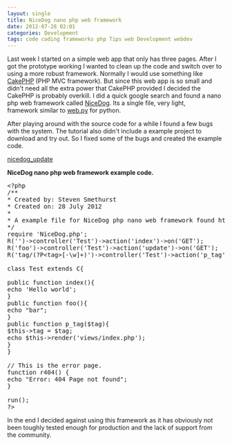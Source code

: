 ```yaml
---
layout: single
title: NiceDog nano php web framework
date: 2012-07-28 02:01
categories: Development
tags: code coding frameworks php Tips web Development webdev
---
```

Last week I started on a simple web app that only has three pages. After I got the prototype working I wanted to clean up the code and switch over to using a more robust framework. Normally I would use something like <a href="http://cakephp.org/">CakePHP</a> (PHP MVC framework). But since this web app is so small and didn't need all the extra power that CakePHP provided I decided the CakePHP is probably overkill. I did a quick google search and found a nano php web framework called <a href="https://github.com/bastos/nicedog">NiceDog</a>. Its a single file, very light, framework similar to <a href="http://webpy.org/">web.py</a> for python.

After playing around with the source code for a while I found a few bugs with the system. The tutorial also didn't include a example project to download and try out. So I fixed some of the bugs and created the example code.

<a href="/public/uploads/2012/07/nicedog_20120728_024604.zip">nicedog_update</a>

<strong>NiceDog nano php web framework example code. </strong>
<pre>&lt;?php
/**
* Created by: Steven Smethurst
* Created on: 28 July 2012
*
* A example file for NiceDog php nano web framework found https://github.com/bastos/nicedog
*/
require 'NiceDog.php';
R('')-&gt;controller('Test')-&gt;action('index')-&gt;on('GET');
R('foo')-&gt;controller('Test')-&gt;action('update')-&gt;on('GET');
R('tag/(?P&lt;tag&gt;[-\w]+)')-&gt;controller('Test')-&gt;action('p_tag')-&gt;on('GET');

class Test extends C{

public function index(){
echo 'Hello world';
}
public function foo(){
echo "bar";
}
public function p_tag($tag){
$this-&gt;tag = $tag;
echo $this-&gt;render('views/index.php');
}
}

// This is the error page.
function r404() {
echo "Error: 404 Page not found";
}

run();
?&gt;</pre>
In the end I decided against using this framework as it has obviously not been toughly tested enough for production and the lack of support from the community.
